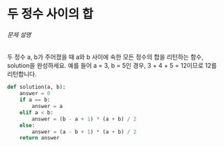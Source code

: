 # 두 정수 사이의 합

###### 문제 설명

두 정수 a, b가 주어졌을 때 a와 b 사이에 속한 모든 정수의 합을 리턴하는 함수, solution을 완성하세요.
예를 들어 a = 3, b = 5인 경우, 3 + 4 + 5 = 12이므로 12를 리턴합니다.



```python
def solution(a, b):
    answer = 0
    if a == b:
        answer = a
    elif a < b:
        answer = (b - a + 1) * (a + b) / 2
    else:
        answer = (a - b + 1) * (a + b) / 2
    return answer
```

